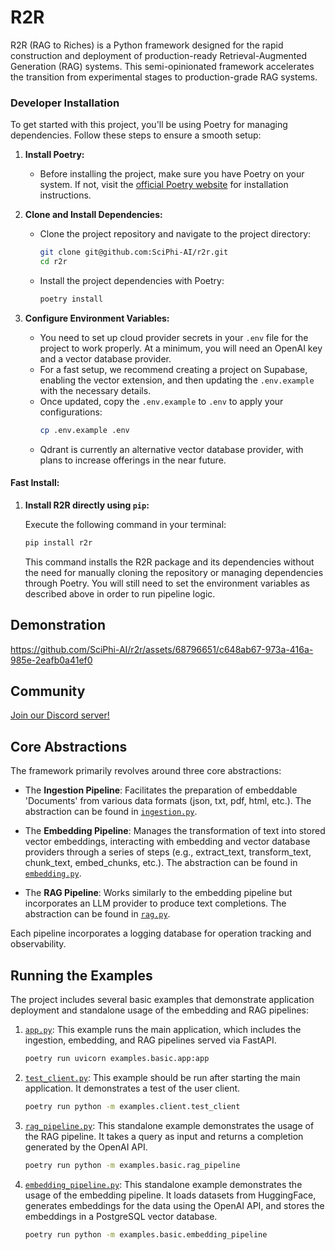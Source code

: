 # R2R

R2R (RAG to Riches) is a Python framework designed for the rapid construction and deployment of production-ready Retrieval-Augmented Generation (RAG) systems. This semi-opinionated framework accelerates the transition from experimental stages to production-grade RAG systems.

### Developer Installation

To get started with this project, you'll be using Poetry for managing dependencies. Follow these steps to ensure a smooth setup:

1. **Install Poetry:**
   - Before installing the project, make sure you have Poetry on your system. If not, visit the [official Poetry website](https://python-poetry.org/docs/#installation) for installation instructions.

2. **Clone and Install Dependencies:**
   - Clone the project repository and navigate to the project directory:
     ```bash
     git clone git@github.com:SciPhi-AI/r2r.git
     cd r2r
     ```
   - Install the project dependencies with Poetry:
     ```bash
     poetry install
     ```

3. **Configure Environment Variables:**
   - You need to set up cloud provider secrets in your `.env` file for the project to work properly. At a minimum, you will need an OpenAI key and a vector database provider.
   - For a fast setup, we recommend creating a project on Supabase, enabling the vector extension, and then updating the `.env.example` with the necessary details.
   - Once updated, copy the `.env.example` to `.env` to apply your configurations:
     ```bash
     cp .env.example .env
     ```
   - Qdrant is currently an alternative vector database provider, with plans to increase offerings in the near future.

#### Fast Install:

1. **Install R2R directly using `pip`:**
   
   Execute the following command in your terminal:

   ```bash
   pip install r2r
   ```

   This command installs the R2R package and its dependencies without the need for manually cloning the repository or managing dependencies through Poetry. You will still need to set the environment variables as described above in order to run pipeline logic.

## Demonstration

https://github.com/SciPhi-AI/r2r/assets/68796651/c648ab67-973a-416a-985e-2eafb0a41ef0

## Community
[Join our Discord server!](https://discord.gg/p6KqD2kjtB)

## Core Abstractions

The framework primarily revolves around three core abstractions:

- The **Ingestion Pipeline**: Facilitates the preparation of embeddable 'Documents' from various data formats (json, txt, pdf, html, etc.). The abstraction can be found in [`ingestion.py`](r2r/core/pipelines/ingestion.py).

- The **Embedding Pipeline**: Manages the transformation of text into stored vector embeddings, interacting with embedding and vector database providers through a series of steps (e.g., extract_text, transform_text, chunk_text, embed_chunks, etc.). The abstraction can be found in [`embedding.py`](r2r/core/pipelines/embedding.py).

- The **RAG Pipeline**: Works similarly to the embedding pipeline but incorporates an LLM provider to produce text completions. The abstraction can be found in [`rag.py`](r2r/core/pipelines/rag.py).

Each pipeline incorporates a logging database for operation tracking and observability.

## Running the Examples

The project includes several basic examples that demonstrate application deployment and standalone usage of the embedding and RAG pipelines:

1. [`app.py`](examples/basic/app.py): This example runs the main application, which includes the ingestion, embedding, and RAG pipelines served via FastAPI.

    ```bash
    poetry run uvicorn examples.basic.app:app
    ```

2. [`test_client.py`](examples/client/test_client.py): This example should be run after starting the main application. It demonstrates a test of the user client.

    ```bash
    poetry run python -m examples.client.test_client
    ```

3. [`rag_pipeline.py`](examples/basic/rag_pipeline.py): This standalone example demonstrates the usage of the RAG pipeline. It takes a query as input and returns a completion generated by the OpenAI API.

    ```bash
    poetry run python -m examples.basic.rag_pipeline
    ```

4. [`embedding_pipeline.py`](examples/basic/embedding_pipeline.py): This standalone example demonstrates the usage of the embedding pipeline. It loads datasets from HuggingFace, generates embeddings for the data using the OpenAI API, and stores the embeddings in a PostgreSQL vector database.


    ```bash
    poetry run python -m examples.basic.embedding_pipeline
    ```
